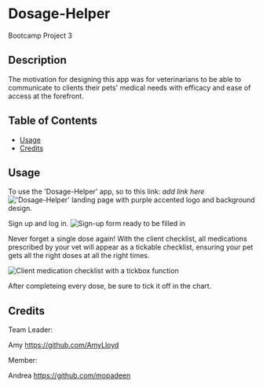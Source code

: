 # Dosage-Helper

Bootcamp Project 3

## Description
The motivation for designing this app was for veterinarians to be able to communicate to clients their pets' medical needs with efficacy and ease of access at the forefront. 


## Table of Contents
- [Usage](#usage)
- [Credits](#credits)

## Usage
To use the 'Dosage-Helper' app, so to this link: *add link here*
!['Dosage-Helper' landing page with purple accented logo and background design.]('') 

Sign up and log in.
![Sign-up form ready to be filled in]('')

Never forget a single dose again! With the client checklist, all medications prescribed by your vet will appear as a tickable checklist, ensuring your pet gets all the right doses at all the right times.

![Client medication checklist with a tickbox function]('')

After completeing every dose, be sure to tick it off in the chart. 

## Credits

Team Leader: 

Amy https://github.com/AmyLloyd 

Member: 

Andrea https://github.com/mopadeen 
